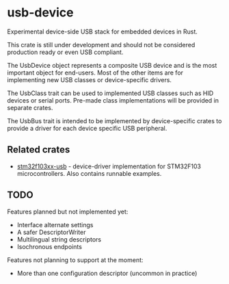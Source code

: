 usb-device
==========

Experimental device-side USB stack for embedded devices in Rust.

This crate is still under development and should not be considered production ready or even USB
compliant.

The UsbDevice object represents a composite USB device and is the most important object for
end-users. Most of the other items are for implementing new USB classes or device-specific drivers.

The UsbClass trait can be used to implemented USB classes such as HID devices or serial ports.
Pre-made class implementations will be provided in separate crates.

The UsbBus trait is intended to be implemented by device-specific crates to provide a driver for
each device specific USB peripheral.

Related crates
--------------

* [stm32f103xx-usb](https://github.com/mvirkkunen/stm32f103xx-usb) - device-driver implementation
  for STM32F103 microcontrollers. Also contains runnable examples.

TODO
----

Features planned but not implemented yet:

- Interface alternate settings
- A safer DescriptorWriter
- Multilingual string descriptors
- Isochronous endpoints

Features not planning to support at the moment:

- More than one configuration descriptor (uncommon in practice)